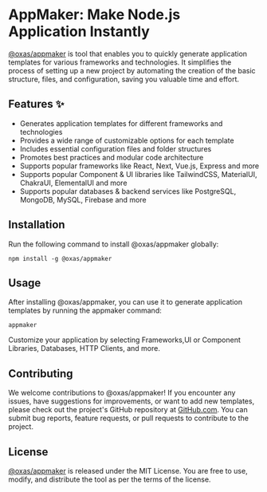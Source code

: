 # AppMaker: Make Node.js Application Instantly

[@oxas/appmaker](https://www.npmjs.com/package/@oxas/appmaker) is tool that enables you to quickly generate application templates for various frameworks and technologies. It simplifies the process of setting up a new project by automating the creation of the basic structure, files, and configuration, saving you valuable time and effort.

## Features ✨

- Generates application templates for different frameworks and technologies
- Provides a wide range of customizable options for each template
- Includes essential configuration files and folder structures
- Promotes best practices and modular code architecture
- Supports popular frameworks like React, Next, Vue.js, Express and more
- Supports popular Component & UI libraries like TailwindCSS, MaterialUI, ChakraUI, ElementalUI and more
- Supports popular databases & backend services like PostgreSQL, MongoDB, MySQL, Firebase and more

## Installation

Run the following command to install @oxas/appmaker globally:

```
npm install -g @oxas/appmaker
```

## Usage

After installing @oxas/appmaker, you can use it to generate application templates by running the appmaker command:

```
appmaker
```

Customize your application by selecting Frameworks,UI or Component Libraries, Databases, HTTP Clients, and more.

## Contributing

We welcome contributions to @oxas/appmaker! If you encounter any issues, have suggestions for improvements, or want to add new templates, please check out the project's GitHub repository at [GitHub.com](https://github.com/oxas/appmaker). You can submit bug reports, feature requests, or pull requests to contribute to the project.

## License

[@oxas/appmaker](https://www.npmjs.com/package/@oxas/appmaker) is released under the MIT License. You are free to use, modify, and distribute the tool as per the terms of the license.
